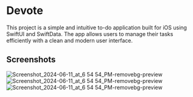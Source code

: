 # Devote

This project is a simple and intuitive to-do application built for iOS using SwiftUI and SwiftData. The app allows users to manage their tasks efficiently with a clean and modern user interface.


## Screenshots

![Screenshot_2024-06-11_at_6 54 54_PM-removebg-preview](https://github.com/hrsshopnil/Devote/assets/89196977/0dc2b632-18f7-44b8-b5b9-b16997dc64d5)
![Screenshot_2024-06-11_at_6 54 54_PM-removebg-preview](https://github.com/hrsshopnil/Devote/assets/89196977/0dc2b632-18f7-44b8-b5b9-b16997dc64d5)
![Screenshot_2024-06-11_at_6 54 54_PM-removebg-preview](https://github.com/hrsshopnil/Devote/assets/89196977/0dc2b632-18f7-44b8-b5b9-b16997dc64d5)
